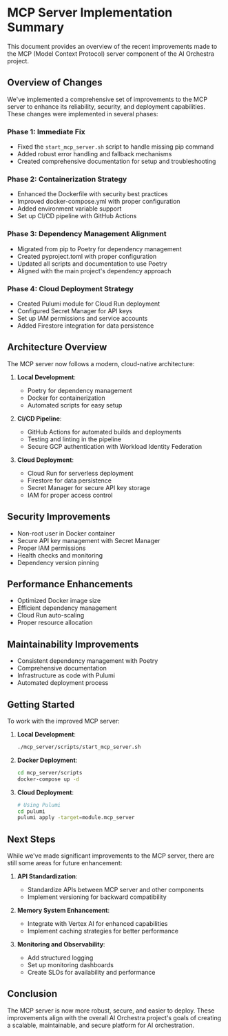 # MCP Server Implementation Summary

This document provides an overview of the recent improvements made to the MCP (Model Context Protocol) server component of the AI Orchestra project.

## Overview of Changes

We've implemented a comprehensive set of improvements to the MCP server to enhance its reliability, security, and deployment capabilities. These changes were implemented in several phases:

### Phase 1: Immediate Fix

- Fixed the `start_mcp_server.sh` script to handle missing pip command
- Added robust error handling and fallback mechanisms
- Created comprehensive documentation for setup and troubleshooting

### Phase 2: Containerization Strategy

- Enhanced the Dockerfile with security best practices
- Improved docker-compose.yml with proper configuration
- Added environment variable support
- Set up CI/CD pipeline with GitHub Actions

### Phase 3: Dependency Management Alignment

- Migrated from pip to Poetry for dependency management
- Created pyproject.toml with proper configuration
- Updated all scripts and documentation to use Poetry
- Aligned with the main project's dependency approach

### Phase 4: Cloud Deployment Strategy

- Created Pulumi module for Cloud Run deployment
- Configured Secret Manager for API keys
- Set up IAM permissions and service accounts
- Added Firestore integration for data persistence

## Architecture Overview

The MCP server now follows a modern, cloud-native architecture:

1. **Local Development**:

   - Poetry for dependency management
   - Docker for containerization
   - Automated scripts for easy setup

2. **CI/CD Pipeline**:

   - GitHub Actions for automated builds and deployments
   - Testing and linting in the pipeline
   - Secure GCP authentication with Workload Identity Federation

3. **Cloud Deployment**:
   - Cloud Run for serverless deployment
   - Firestore for data persistence
   - Secret Manager for secure API key storage
   - IAM for proper access control

## Security Improvements

- Non-root user in Docker container
- Secure API key management with Secret Manager
- Proper IAM permissions
- Health checks and monitoring
- Dependency version pinning

## Performance Enhancements

- Optimized Docker image size
- Efficient dependency management
- Cloud Run auto-scaling
- Proper resource allocation

## Maintainability Improvements

- Consistent dependency management with Poetry
- Comprehensive documentation
- Infrastructure as code with Pulumi
- Automated deployment process

## Getting Started

To work with the improved MCP server:

1. **Local Development**:

   ```bash
   ./mcp_server/scripts/start_mcp_server.sh
   ```

2. **Docker Deployment**:

   ```bash
   cd mcp_server/scripts
   docker-compose up -d
   ```

3. **Cloud Deployment**:
   ```bash
   # Using Pulumi
   cd pulumi
   pulumi apply -target=module.mcp_server
   ```

## Next Steps

While we've made significant improvements to the MCP server, there are still some areas for future enhancement:

1. **API Standardization**:

   - Standardize APIs between MCP server and other components
   - Implement versioning for backward compatibility

2. **Memory System Enhancement**:

   - Integrate with Vertex AI for enhanced capabilities
   - Implement caching strategies for better performance

3. **Monitoring and Observability**:
   - Add structured logging
   - Set up monitoring dashboards
   - Create SLOs for availability and performance

## Conclusion

The MCP server is now more robust, secure, and easier to deploy. These improvements align with the overall AI Orchestra project's goals of creating a scalable, maintainable, and secure platform for AI orchestration.
